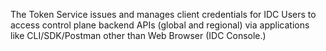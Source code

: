 The Token Service issues and manages client credentials for IDC Users to access control plane backend APIs (global and regional) via applications like CLI/SDK/Postman other than Web Browser (IDC Console.)
